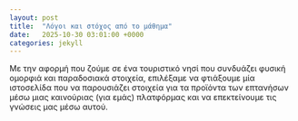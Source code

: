 ```yaml
---
layout: post
title:  "Λόγοι και στόχος από το μάθημα"
date:   2025-10-30 03:01:00 +0000
categories: jekyll
---
```

Με την αφορμή που ζούμε σε ένα τουριστικό νησί που συνδυάζει φυσική ομορφιά
και παραδοσιακά στοιχεία, επιλέξαμε να φτιάξουμε μία ιστοσελίδα που να παρουσιάζει
στοιχεία για τα προϊόντα των επτανήσων μέσω μιας καινούριας (για εμάς) πλατφόρμας 
και να επεκτείνουμε τις γνώσεις μας μέσω αυτού.
